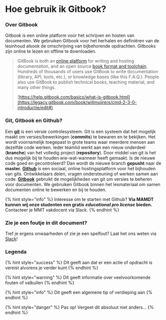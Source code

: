 # Hoe gebruik ik Gitbook?

### Over Gitbook

Gitbook is een online platform voor het schrijven en hosten van documenten. We gebruiken Gitbook voor het herhalen en definiëren van de lesinhoud alsook de omschrijving van bijbehorende opdrachten. Gitbooks zijn online te lezen en offline te downloaden.

> GitBook is both an [online platform](https://legacy.gitbook.com/book/willmuijrers/cmd-2-3-0-introductie/edit#) for writing and hosting documentation, and an open source [book format and toolchain](https://legacy.gitbook.com/book/willmuijrers/cmd-2-3-0-introductie/edit#). Hundreds of thousands of users use GitBook to write documentation \(library, API, tools, etc.\), or knowledge bases \(like this F.A.Q.\). People also use GitBook to publish technical books, teaching material, and many other things.
>
> [https://help.gitbook.com/basics/what-is-gitbook.html](https://legacy.gitbook.com/book/willmuijrers/cmd-2-3-0-introductie/edit#)

### Git, Gitbook en Github?

Een [**git**](https://legacy.gitbook.com/book/willmuijrers/cmd-2-3-0-introductie/edit#) is een versie controlesysteem. Git is een systeem dat het mogelijk maakt om versies/bewerkingen \(**commits**\) te bewaren en te bekijken. Het wordt voornamelijk toegepast in grote teams waar meerdere mensen aan dezelfde code werken. Ieder teamlid werkt aan een nieuw onderdeel \(**branche**\) van het volledig project \(**repository**\). Door middel van git is het dus mogelijk bij te houden wie-wat-wanneer heeft gemaakt. Is de nieuwe code goed en gecontroleerd? Dan wordt de nieuwe branch **gepusht** naar de **master.** [**Github**](https://legacy.gitbook.com/book/willmuijrers/cmd-2-3-0-introductie/edit#) is een sociaal, online hostingsplatform voor het bijhouden van gits. Ontwikkelaars delen, vragen ondersteuning of werken samen aan code. [**Gitbook**](https://legacy.gitbook.com/book/willmuijrers/cmd-2-3-0-introductie/edit#) gebruikt de mogelijkheden van git om versies te beheren voor documenten. We gebruiken Gitbook binnen het lesmateriaal om samen documenten online te bewerken en bij te houden.

{% hint style="info" %}
Interesse om te starten met Github? **Via MAMDT kunnen wij onze studenten een gratis** _**educational pro license**_ **bieden.** Contacteer je MMT vakdocent via Slack.
{% endhint %}

### Zie je een foutje in dit document?

Tref je ergens onwaarheden of zie je een spelfout? Laat het ons weten via [Slack]()!

### Legenda

{% hint style="success" %}
Dit geeft aan dat er een actie of opdracht is vereist alvorens je verder kunt
{% endhint %}

{% hint style="warning" %}
Dit geeft informatie over veelvoorkomende fouten of valkuilen
{% endhint %}

{% hint style="info" %}
Dit geeft een algemene tip of verdieping aan
{% endhint %}

{% hint style="danger" %}
Pas op! Vergeet dit absoluut niet anders...
{% endhint %}

